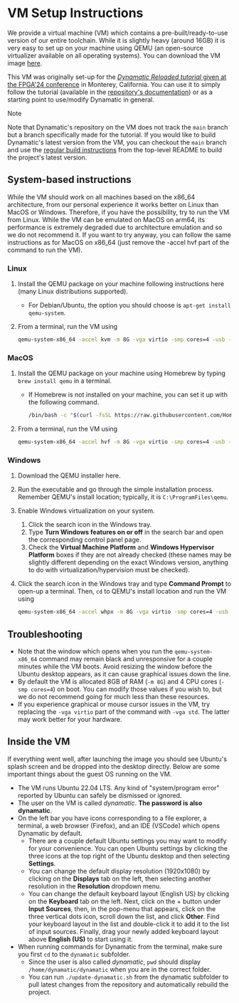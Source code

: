 # VM Setup Instructions

We provide a virtual machine (VM) which contains a pre-built/ready-to-use version of our entire toolchain. While it is slightly heavy (around 16GB) it is very easy to set up on your machine using QEMU (an open-source virtualizer available on all operating systems). You can download the VM image [here](https://drive.google.com/file/d/1ddXUHIyK7fEnDPCbSVKzRwGeai80Emr5/view?usp=drive_link).

This VM was originally set-up for the [*Dynamatic Reloaded tutorial* given at the FPGA'24 conference](https://www.isfpga.org/workshops-tutorials/#t7) in Monterey, California. You can use it to simply follow the tutorial (available in the [repository's documentation](Tutorials/Introduction/Introduction.md)) or as a starting point to use/modify Dynamatic in general.

> [!NOTE]
> Note that Dynamatic's repository on the VM does not track the `main` branch but a branch specifically made for the tutorial. If you would like to build Dynamatic's latest version from the VM, you can checkout the `main` branch and use the [regular build instructions](../README.md#building-from-source) from the top-level README to build the project's latest version.

## System-based instructions

While the VM should work on all machines based on the x86_64 architecture, from our personal experience it works better on Linux than MacOS or Windows. Therefore, if you have the possibility, try to run the VM from Linux. While the VM can be emulated on MacOS on arm64, its performance is extremely degraded due to architecture emulation and so we do not recommend it. If you want to try anyway, you can follow the same instructions as for MacOS on x86_64 (just remove the -accel hvf part of the command to run the VM).

### Linux

1. Install the QEMU package on your machine following instructions here (many Linux distributions supported).
    - For Debian/Ubuntu, the option you should choose is `apt-get install qemu-system`.
2. From a terminal, run the VM using
  
    ```sh
    qemu-system-x86_64 -accel kvm -m 8G -vga virtio -smp cores=4 -usb -device usb-tablet -display default,show-cursor=on /path/to/dynamatic-image.qcow2
    ```

### MacOS

1. Install the QEMU package on your machine using Homebrew by typing `brew install qemu` in a terminal.
    - If Homebrew is not installed on your machine, you can set it up with the following command.

      ```sh
      /bin/bash -c "$(curl -fsSL https://raw.githubusercontent.com/Homebrew/install/HEAD/install.sh)"
      ```

2. From a terminal, run the VM using

    ```sh
    qemu-system-x86_64 -accel hvf -m 8G -vga virtio -smp cores=4 -usb -device usb-tablet -display default,show-cursor=on /path/to/dynamatic-image.qcow2
    ```

### Windows

1. Download the QEMU installer here.
2. Run the executable and go through the simple installation process. Remember QEMU's install location; typically, it is `C:\ProgramFiles\qemu`.
3. Enable Windows virtualization on your system.
    1. Click the search icon in the Windows tray.
    2. Type **Turn Windows features on or off** in the search bar and open the corresponding control panel page.
    3. Check the **Virtual Machine Platform** and **Windows Hypervisor Platform** boxes if they are not already checked (these names may be slightly different depending on the exact Windows version, anything to do with virtualization/hypervision must be checked).
4. Click the search icon in the Windows tray and type **Command Prompt** to open-up a terminal. Then, `cd` to QEMU's install location and run the VM using

    ```sh
    qemu-system-x86_64 -accel whpx -m 8G -vga virtio -smp cores=4 -usb -device usb-tablet -display default,show-cursor=on \path\to\dynamatic-image.qcow2
    ```

## Troubleshooting

- Note that the window which opens when you run the `qemu-system-x86_64` command may remain black and unresponsive for a couple minutes while the VM boots. Avoid resizing the window before the Ubuntu desktop appears, as it can cause graphical issues down the line.
- By default the VM is allocated 8GB of RAM (`-m 8G`) and 4 CPU cores (`-smp cores=4`) on boot. You can modify those values if you wish to, but we do not recommend going for much less than these resources.
- If you experience graphical or mouse cursor issues in the VM, try replacing the `-vga virtio` part of the command with `-vga std`. The latter may work better for your hardware.

## Inside the VM

If everything went well, after launching the image you should see Ubuntu's splash screen and be dropped into the desktop directly. Below are some important things about the guest OS running on the VM.

- The VM runs Ubuntu 22.04 LTS. Any kind of "system/program error" reported by Ubuntu can safely be dismissed or ignored.
- The user on the VM is called *dynamatic*. **The password is also dynamatic**.
- On the left bar you have icons corresponding to a file explorer, a terminal, a web browser (Firefox), and an IDE (VSCode) which opens Dynamatic by default.
  - There are a couple default Ubuntu settings you may want to modify for your convenience. You can open Ubuntu settings by clicking the three icons at the top right of the Ubuntu desktop and then selecting **Settings**.
  - You can change the default display resolution (1920x1080) by clicking on the **Displays** tab on the left, then selecting another resolution in the **Resolution** dropdown menu.
  - You can change the default keyboard layout (English US) by clicking on the **Keyboard** tab on the left. Next, click on the + button under **Input Sources**, then, in the pop-menu that appears, click on the three vertical dots icon, scroll down the list, and click **Other**. Find your keyboard layout in the list and double-click it to add it to the list of input sources. Finally, drag your newly added keyboard layout above **English (US)** to start using it.
- When running commands for Dynamatic from the terminal, make sure you first `cd` to the `dynamatic` subfolder.
  - Since the user is also called *dynamatic*, `pwd` should display `/home/dynamatic/dynamatic` when you are in the correct folder.
  - You can run `./update-dynamatic.sh` from the dynamatic subfolder to pull latest changes from the repository and automatically rebuild the project.
